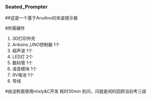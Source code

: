 ### Seated_Prompter
##这是一个基于Arudino的坐姿提示器

#所需硬件
1.	3D打印外壳 
2.	Arduino_UNO控制器                1个
3.	超声波                            1个
4.	LED灯                             2个
5.	数码管                            1个
6.	语音模块                          1个
7.	9V电池                           1个
8.	导线

#由淀粉面使用mixly&C开发 耗时30min 别问，问就是闲的回顾当初考三级
